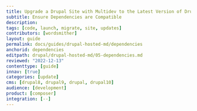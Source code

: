 ```yaml
---
title: Upgrade a Drupal Site with Multidev to the Latest Version of Drupal Using Multidev
subtitle: Ensure Dependencies are Compatible
description: 
tags: [code, launch, migrate, site, updates]
contributors: [wordsmither]
layout: guide
permalink: docs/guides/drupal-hosted-md/dependencies
anchorid: dependencies
editpath: drupal/drupal-hosted-md/05-dependencies.md
reviewed: "2022-12-13"
contenttype: [guide]
innav: [true]
categories: [update]
cms: [drupal8, drupal9, drupal, drupal10]
audience: [development]
product: [composer]
integration: [--]
---
```


<Partial file="drupal/dependencies-compatible.md" />
